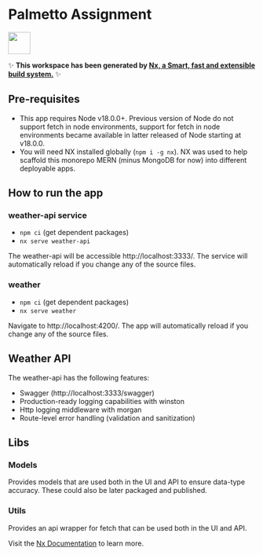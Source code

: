 # Palmetto Assignment

<a alt="Nx logo" href="https://nx.dev" target="_blank" rel="noreferrer"><img src="https://raw.githubusercontent.com/nrwl/nx/master/images/nx-logo.png" width="45"></a>

✨ **This workspace has been generated by [Nx, a Smart, fast and extensible build system.](https://nx.dev)** ✨

## Pre-requisites

- This app requires Node v18.0.0+. Previous version of Node do not support fetch in node environments, support for fetch in node environments became available in latter released of Node starting at v18.0.0.
- You will need NX installed globally (`npm i -g nx`). NX was used to help scaffold this monorepo MERN (minus MongoDB for now) into different deployable apps.

## How to run the app

### weather-api service

- `npm ci` (get dependent packages)
- `nx serve weather-api`

The weather-api will be accessible http://localhost:3333/. The service will automatically reload if you change any of the source files.

### weather

- `npm ci` (get dependent packages)
- `nx serve weather`

Navigate to http://localhost:4200/. The app will automatically reload if you change any of the source files.

## Weather API

The weather-api has the following features:

- Swagger (http://localhost:3333/swagger)
- Production-ready logging capabilities with winston
- Http logging middleware with morgan
- Route-level error handling (validation and sanitization)

## Libs

### Models

Provides models that are used both in the UI and API to ensure data-type accuracy. These could also be later packaged and published.

### Utils

Provides an api wrapper for fetch that can be used both in the UI and API.

Visit the [Nx Documentation](https://nx.dev) to learn more.
